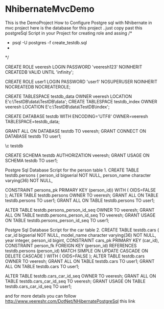 # NhibernateMvcDemo
This is  the DemoProject How to Configure Postgre sql with Nhibernate in mvc project 
here is the database for this project ..just copy past this postgreSql Script in your Project for creating role and assing
/*
 * psql -U postgres -f create_testdb.sql
 *
 */
 
CREATE ROLE veeresh LOGIN 
  PASSWORD 'veeresh123'
  NOINHERIT CREATEDB
   VALID UNTIL 'infinity';
 
CREATE ROLE user1 LOGIN
  PASSWORD 'user1'
  NOSUPERUSER NOINHERIT NOCREATEDB NOCREATEROLE;
 
 
CREATE TABLESPACE testdb_data OWNER veeresh LOCATION E'c:\\TestDB\\data\\TestDB\\data';
CREATE TABLESPACE testdb_index OWNER veeresh LOCATION E'c:\\TestDB\\data\\TestDB\\index';
 
CREATE DATABASE testdb
  WITH ENCODING='UTF8'
       OWNER=veeresh
       TABLESPACE=testdb_data;
 
GRANT ALL ON DATABASE testdb TO veeresh;
GRANT CONNECT ON DATABASE testdb TO user1;
 
\c testdb
 
CREATE SCHEMA testdb AUTHORIZATION veeresh;
GRANT USAGE ON SCHEMA testdb TO user1;

Postgre Sql Database Script for the person table 
1.
CREATE TABLE testdb.persons
(
  person_id bigserial NOT NULL,
  person_name character varying(36) NOT NULL,
 
  CONSTRAINT persons_pk PRIMARY KEY (person_id))
WITH (
  OIDS=FALSE
);
ALTER TABLE testdb.persons OWNER TO veeresh;
GRANT ALL ON TABLE testdb.persons TO user1;
GRANT ALL ON TABLE testdb.persons TO user1;
 
ALTER TABLE testdb.persons_person_id_seq OWNER TO veeresh;
GRANT ALL ON TABLE testdb.persons_person_id_seq TO veeresh;
GRANT USAGE ON TABLE testdb.persons_person_id_seq TO user1;

Postgre Sql Database Script for the car table 
2.
CREATE TABLE testdb.cars
(
  car_id bigserial NOT NULL,
  model_name character varying(36) NOT NULL,
  year integer,
  person_id bigint,
  CONSTRAINT cars_pk PRIMARY KEY (car_id),
  CONSTRAINT person_fk FOREIGN KEY (person_id)
      REFERENCES testdb.persons (person_id) MATCH SIMPLE
      ON UPDATE CASCADE ON DELETE CASCADE 
)
WITH (
  OIDS=FALSE
);
ALTER TABLE testdb.cars OWNER TO veeresh;
GRANT ALL ON TABLE testdb.cars TO user1;
GRANT ALL ON TABLE testdb.cars TO user1;
 
ALTER TABLE testdb.cars_car_id_seq OWNER TO veeresh;
GRANT ALL ON TABLE testdb.cars_car_id_seq TO veeresh;
GRANT USAGE ON TABLE testdb.cars_car_id_seq TO user1;

and for more details you can follow http://www.veereshr.com/DotNet/NHibernatePostgreSql this link 
